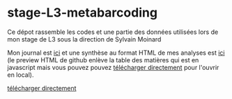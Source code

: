 # stage-L3-metabarcoding
Ce dépot rassemble les codes et une partie des données utilisées lors de mon stage de L3 sous la direction de Sylvain Moinard

Mon journal est [ici](journal.md) et une synthèse au format HTML de mes analyses est [ici](https://htmlpreview.github.io/?https://github.com/cnidaire/stage-L3-metabarcoding/blob/main/analysis/Synthese-du-stage-de-metabarcoding.html) (le preview HTML de github enlève la table des matières qui est en javascript mais vous pouvez pouvez [télécharger directement](https://github.com/cnidaire/stage-L3-metabarcoding/raw/main/analysis/Synthese-du-stage-de-metabarcoding.html) pour l'ouvrir en local).     

<a href="https://github.com/cnidaire/stage-L3-metabarcoding/raw/main/analysis/Synthese-du-stage-de-metabarcoding.html" download>télécharger directement</a>
